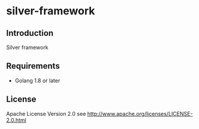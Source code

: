 silver-framework
======

## Introduction
Silver framework 

## Requirements
* Golang 1.8 or later

## License
Apache License Version 2.0 see http://www.apache.org/licenses/LICENSE-2.0.html
